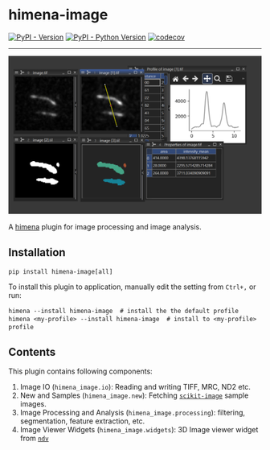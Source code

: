 # himena-image

[![PyPI - Version](https://img.shields.io/pypi/v/himena-image.svg)](https://pypi.org/project/himena-image)
[![PyPI - Python Version](https://img.shields.io/pypi/pyversions/himena-image.svg)](https://pypi.org/project/himena-image)
[![codecov](https://codecov.io/gh/hanjinliu/himena-image/graph/badge.svg?token=Eifn4N21SV)](https://codecov.io/gh/hanjinliu/himena-image)

-----

![](images/window.png)

A [himena](https://github.com/hanjinliu/himena) plugin for image processing and image
analysis.

## Installation

```console
pip install himena-image[all]
```

To install this plugin to application, manually edit the setting from `Ctrl+,` or run:

```console
himena --install himena-image  # install the the default profile
himena <my-profile> --install himena-image  # install to <my-profile> profile
```

## Contents

This plugin contains following components:

1. Image IO (`himena_image.io`): Reading and writing TIFF, MRC, ND2 etc.
2. New and Samples (`himena_image.new`): Fetching [`scikit-image`](https://github.com/scikit-image/scikit-image) sample images.
3. Image Processing and Analysis (`himena_image.processing`): filtering, segmentation, feature extraction, etc.
4. Image Viewer Widgets (`himena_image.widgets`): 3D Image viewer widget from [`ndv`](https://github.com/pyapp-kit/ndv)
